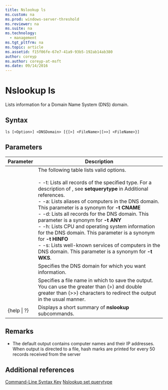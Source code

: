 ```yaml
---
title: Nslookup ls
ms.custom: na
ms.prod: windows-server-threshold
ms.reviewer: na
ms.suite: na
ms.technology: 
  - management
ms.tgt_pltfrm: na
ms.topic: article
ms.assetid: f15f06fe-67e7-41a9-93b5-192ab14ab380
author: coreyp
ms.author: coreyp-at-msft
ms.date: 09/14/2016
---
```

# Nslookup ls
Lists information for a Domain Name System (DNS) domain.
## Syntax
```
ls [<Option>] <DNSDomain> [{[>] <FileName>|[>>] <FileName>}]
```
## Parameters
|Parameter|Description|
|-------------|---------------|
|<Option>|The following table lists valid options.<br /><br />-   -t: Lists all records of the specified type. For a description of <QueryType>, see  **setquerytype** in Additional references.<br />-   -a: Lists aliases of computers in the DNS domain. This parameter is a synonym for **-t CNAME**<br />-   -d: Lists all records for the DNS domain. This parameter is a synonym for **-t ANY**<br />-   -h: Lists CPU and operating system information for the DNS domain. This parameter is a synonym for **-t HINFO**<br />-   -s: Lists well-known services of computers in the DNS domain. This parameter is a synonym for **-t WKS**.|
|<DNSDomain>|Specifies the DNS domain for which you want information.|
|<FileName>|Specifies a file name in which to save the output. You can use the greater than (>) and double greater than (>>) characters to redirect the output in the usual manner.|
|{help &#124; ?}|Displays a short summary of **nslookup** subcommands.|
## Remarks
-   The default output contains computer names and their IP addresses. When output is directed to a file, hash marks are printed for every 50 records received from the server
## Additional references
[Command-Line Syntax Key](Command-Line-Syntax-Key.md)
[Nslookup set querytype](Nslookup-set-querytype.md)
